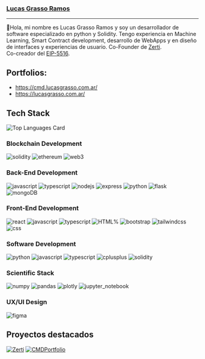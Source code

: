 ### [Lucas Grasso Ramos](https://lucasgrasso.com.ar/)
---

👋Hola, mi nombre es Lucas Grasso Ramos y soy un desarrollador de software especializado en python y Solidity. Tengo experiencia en Machine Learning, Smart Contract development, desarrollo de WebApps y en diseño de interfaces y experiencias de usuario. Co-Founder de [Zerti](https://zerti.com.ar/).  
Co-creador del [EIP-5516](https://eips.ethereum.org/EIPS/eip-5516).

## Portfolios:
* https://cmd.lucasgrasso.com.ar/
* https://lucasgrasso.com.ar/

## Tech Stack
![Top Languages Card](https://github-readme-stats.vercel.app/api/top-langs/?username=LucasGrasso&layout=compact&theme=dark)

### Blockchain Development
![solidity](https://img.shields.io/badge/Solidity-363636?style=for-the-badge&logo=solidity&logoColor=white)
![ethereum](https://img.shields.io/badge/Ethereum-3C3C3D?style=for-the-badge&logo=ethereum&logoColor=white)
![web3](https://img.shields.io/badge/Web_3-F16822?style=for-the-badge&logo=web3.js&logoColor=white)

### Back-End Development

![javascript](https://img.shields.io/badge/JavaScript-323330?style=for-the-badge&logo=javascript&logoColor=F7DF1E)
![typescript](https://img.shields.io/badge/TypeScript-007acc?style=for-the-badge&logo=typescript&logoColor=white)
![nodejs](https://img.shields.io/badge/Node.JS-339933?style=for-the-badge&logo=node.js&logoColor=white)
![express](https://img.shields.io/badge/Express.js-000000?style=for-the-badge&logo=express&logoColor=white)
![python](https://img.shields.io/badge/Python-3776AB?style=for-the-badge&logo=python&logoColor=white)
![flask](https://img.shields.io/badge/Flask-000000?style=for-the-badge&logo=flask&logoColor=white)
![mongoDB](https://img.shields.io/badge/MongoDB-3FA037?style=for-the-badge&logo=mongodb&logoColor=white)

### Front-End Development
![react](https://img.shields.io/badge/React.js-61DBFB?style=for-the-badge&logo=react&logoColor=black)
![javascript](https://img.shields.io/badge/JavaScript-323330?style=for-the-badge&logo=javascript&logoColor=F7DF1E)
![typescript](https://img.shields.io/badge/TypeScript-007acc?style=for-the-badge&logo=typescript&logoColor=white)
![HTML%](https://img.shields.io/badge/HTML-f06529?style=for-the-badge&logo=HTML5&logoColor=white)
![bootstrap](https://img.shields.io/badge/Bootstrap-563D7C?style=for-the-badge&logo=bootstrap&logoColor=white)
![tailwindcss](https://img.shields.io/badge/TailwindCss-06B6D4?style=for-the-badge&logo=tailwindcss&logoColor=white)
![css](https://img.shields.io/badge/CSS-1572B6?style=for-the-badge&logo=css3&logoColor=white)

### Software Development
![python](https://img.shields.io/badge/Python-3776AB?style=for-the-badge&logo=python&logoColor=white)
![javascript](https://img.shields.io/badge/JavaScript-323330?style=for-the-badge&logo=javascript&logoColor=F7DF1E)
![typescript](https://img.shields.io/badge/TypeScript-007acc?style=for-the-badge&logo=typescript&logoColor=white)
![cplusplus](https://img.shields.io/badge/C++-F16822?style=for-the-badge&logo=cplusplus&logoColor=white)
![solidity](https://img.shields.io/badge/Solidity-363636?style=for-the-badge&logo=solidity&logoColor=white)

### Scientific Stack
![numpy](https://img.shields.io/badge/NumPy-00aae4?style=for-the-badge&logo=numpy&logoColor=white)
![pandas](https://img.shields.io/badge/Pandas-9B26B6?style=for-the-badge&logo=pandas&logoColor=white)
![plotly](https://img.shields.io/badge/Plotly-3776AB?style=for-the-badge&logo=plotly&logoColor=white)
![jupyter_notebook](https://img.shields.io/badge/Jupyter-F37626?style=for-the-badge&logo=jupyter&logoColor=white)

### UX/UI Design
![figma](https://img.shields.io/badge/Figma-AA336A?style=for-the-badge&logo=figma&logoColor=white)

## Proyectos destacados
[![Zerti](https://github-readme-stats.vercel.app/api/pin/?username=ZertiApp&repo=Zerti&theme=dark&show_owner=true)](https://github.com/ZertiApp/Zerti)
[![CMDPortfolio](https://github-readme-stats.vercel.app/api/pin/?username=LucasGrasso&repo=CMDPortfolio&theme=dark&show_owner=true)](https://github.com/LucasGrasso/CMDPortfolio)
